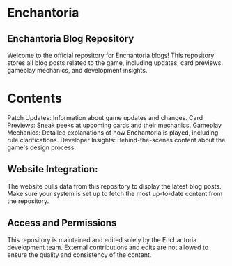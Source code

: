 # Enchantoria
## Enchantoria Blog Repository
Welcome to the official repository for Enchantoria blogs! This repository stores all blog posts related to the game, including updates, card previews, gameplay mechanics, and development insights.

# Contents
Patch Updates: Information about game updates and changes.
Card Previews: Sneak peeks at upcoming cards and their mechanics.
Gameplay Mechanics: Detailed explanations of how Enchantoria is played, including rule clarifications.
Developer Insights: Behind-the-scenes content about the game's design process.

## Website Integration:
The website pulls data from this repository to display the latest blog posts. Make sure your system is set up to fetch the most up-to-date content from the repository.

## Access and Permissions
This repository is maintained and edited solely by the Enchantoria development team.
External contributions and edits are not allowed to ensure the quality and consistency of the content.
